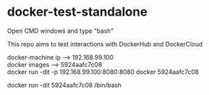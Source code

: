 # docker-test-standalone

Open CMD windows and type "bash"

This repo aims to test interactions with DockerHub and DockerCloud  

docker-machine ip --> 192.168.99.100  
docker images --> 5924aafc7c08  
docker run -dit -p 192.168.99.100:8080:8080 docker 5924aafc7c08  

docker run -dit 5924aafc7c08 /bin/bash  

